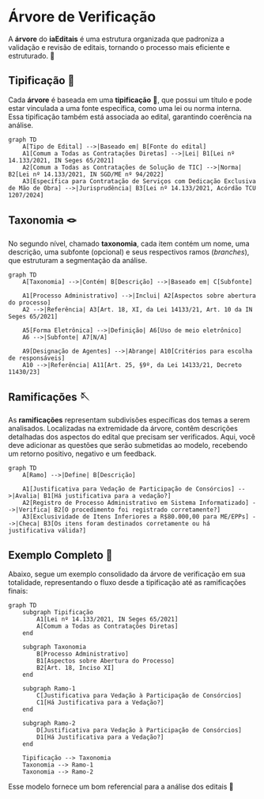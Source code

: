 # Árvore de Verificação  

A **árvore** do **iaEditais** é uma estrutura organizada que padroniza a validação e revisão de editais, tornando o processo mais eficiente e estruturado. 🌳  

## Tipificação 🧵

Cada **árvore** é baseada em uma **tipificação** 🧵, que possui um título e pode estar vinculada a uma fonte específica, como uma lei ou norma interna. Essa tipificação também está associada ao edital, garantindo coerência na análise.  

```mermaid
graph TD
    A[Tipo de Edital] -->|Baseado em| B[Fonte do edital]
    A1[Comum a Todas as Contratações Diretas] -->|Lei| B1[Lei nº 14.133/2021, IN Seges 65/2021]
    A2[Comum a Todas as Contratações de Solução de TIC] -->|Norma| B2[Lei nº 14.133/2021, IN SGD/ME nº 94/2022]
    A3[Específica para Contratação de Serviços com Dedicação Exclusiva de Mão de Obra] -->|Jurisprudência| B3[Lei nº 14.133/2021, Acórdão TCU 1207/2024]
```

## Taxonomia 🪢

No segundo nível, chamado **taxonomia**, cada item contém um nome, uma descrição, uma subfonte (opcional) e seus respectivos ramos (*branches*), que estruturam a segmentação da análise.

```mermaid
graph TD
    A[Taxonomia] -->|Contém| B[Descrição] -->|Baseado em| C[Subfonte]

    A1[Processo Administrativo] -->|Inclui| A2[Aspectos sobre abertura do processo]
    A2 -->|Referência| A3[Art. 18, XI, da Lei 14133/21, Art. 10 da IN Seges 65/2021]

    A5[Forma Eletrônica] -->|Definição| A6[Uso de meio eletrônico]
    A6 -->|Subfonte| A7[N/A]

    A9[Designação de Agentes] -->|Abrange| A10[Critérios para escolha de responsáveis]
    A10 -->|Referência| A11[Art. 25, §9º, da Lei 14133/21, Decreto 11430/23]
```

## Ramificações 🪡

As **ramificações** representam subdivisões específicas dos temas a serem analisados. Localizadas na extremidade da árvore, contêm descrições detalhadas dos aspectos do edital que precisam ser verificados. Aqui, você deve adicionar as questões que serão submetidas ao modelo, recebendo um retorno positivo, negativo e um feedback.  

```mermaid
graph TD
    A[Ramo] -->|Define| B[Descrição]

    A1[Justificativa para Vedação de Participação de Consórcios] -->|Avalia| B1[Há justificativa para a vedação?]
    A2[Registro de Processo Administrativo em Sistema Informatizado] -->|Verifica| B2[O procedimento foi registrado corretamente?]
    A3[Exclusividade de Itens Inferiores a R$80.000,00 para ME/EPPs] -->|Checa| B3[Os itens foram destinados corretamente ou há justificativa válida?]
```

## Exemplo Completo 🌳

Abaixo, segue um exemplo consolidado da árvore de verificação em sua totalidade, representando o fluxo desde a tipificação até as ramificações finais:

```mermaid
graph TD
    subgraph Tipificação
        A1[Lei nº 14.133/2021, IN Seges 65/2021]
        A[Comum a Todas as Contratações Diretas]
    end

    subgraph Taxonomia
        B[Processo Administrativo]
        B1[Aspectos sobre Abertura do Processo]
        B2[Art. 18, Inciso XI] 
    end

    subgraph Ramo-1
        C[Justificativa para Vedação à Participação de Consórcios]
        C1[Há Justificativa para a Vedação?]
    end

    subgraph Ramo-2
        D[Justificativa para Vedação à Participação de Consórcios]
        D1[Há Justificativa para a Vedação?]
    end

    Tipificação --> Taxonomia 
    Taxonomia --> Ramo-1
    Taxonomia --> Ramo-2
```  

Esse modelo fornece um bom referencial para a análise dos editais 🚀
